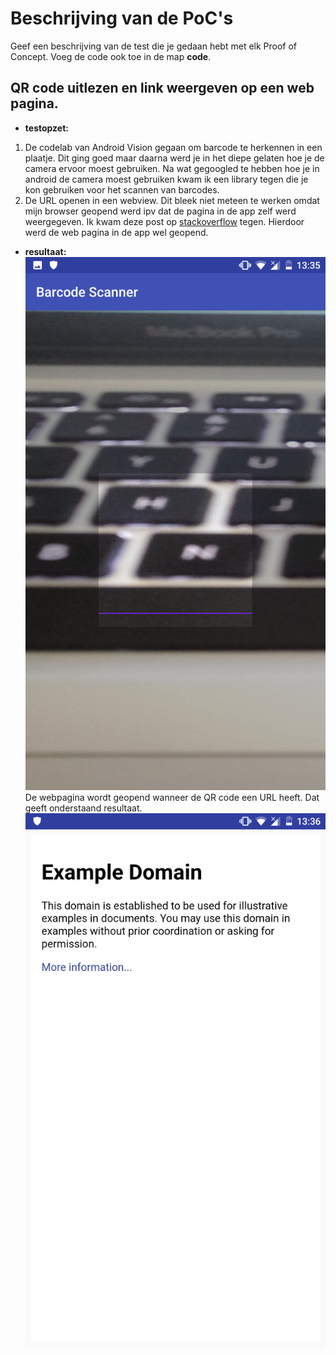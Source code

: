 Beschrijving van de PoC's
==========================

Geef een beschrijving van de test die je gedaan hebt met elk Proof of Concept. Voeg 
 de code ook toe in de map **code**.
 
QR code uitlezen en link weergeven op een web pagina.
----------------
* **testopzet:**  

1. De codelab van Android Vision gegaan om barcode te herkennen in een plaatje. Dit ging goed maar daarna werd je in het diepe gelaten hoe je de camera ervoor moest gebruiken. Na wat gegoogled te hebben hoe je in android de camera moest gebruiken kwam ik een library tegen die je kon gebruiken voor het scannen van barcodes.
2. De URL openen in een webview. Dit bleek niet meteen te werken omdat mijn browser geopend werd ipv dat de pagina in de app zelf werd weergegeven. Ik kwam deze post op [stackoverflow](https://stackoverflow.com/a/34924153) tegen. Hierdoor werd de web pagina in de app wel geopend.

* **resultaat:**  
![alt Scanner](./scanner.png "Scanner")
De webpagina wordt geopend wanneer de QR code een URL heeft.
Dat geeft onderstaand resultaat.  
![alt Webview](./webview.png "webview")